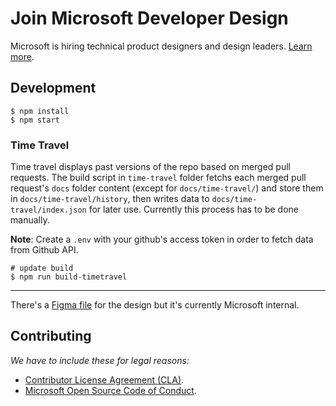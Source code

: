 # Join Microsoft Developer Design

Microsoft is hiring technical product designers and design leaders. [Learn more](https://microsoft.github.io/join-dev-design/).

## Development

```shell
$ npm install
$ npm start
```

### Time Travel

Time travel displays past versions of the repo based on merged pull requests.
The build script in `time-travel` folder fetchs each merged pull request's `docs` folder content (except for `docs/time-travel/`) and store them in `docs/time-travel/history`, then writes data to `docs/time-travel/index.json` for later use. Currently this process has to be done manually.

**Note**: Create a `.env` with your github's access token in order to fetch data from Github API.

```shell
# update build
$ npm run build-timetravel
```

---

There's a [Figma file](https://www.figma.com/file/Nkddv9KabDaTFtqZ5vlSzUxr/Developer-Design-Recruiting-Site?node-id=1%3A2) for the design but it's currently Microsoft internal.

## Contributing

_We have to include these for legal reasons:_

- [Contributor License Agreement (CLA)](https://cla.microsoft.com).
- [Microsoft Open Source Code of Conduct](https://opensource.microsoft.com/codeofconduct/).
